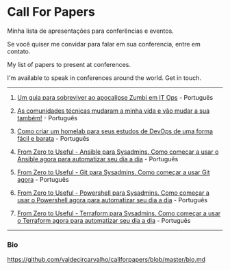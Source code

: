 # Call For Papers
Minha lista de apresentações para conferências e eventos.

Se você quiser me convidar para falar em sua conferencia, entre em contato.

My list of papers to present at conferences.

I'm available to speak in conferences around the world. Get in touch.

---

1. [Um guia para sobreviver ao apocalipse Zumbi em IT Ops](https://github.com/valdecircarvalho/callforpapers/blob/master/talks/TALK-ApocalipseZumbiDevOps.md) - Português

2. [As comunidades técnicas mudaram a minha vida e vão mudar a sua também!](https://github.com/valdecircarvalho/callforpapers/blob/master/talks/TALK-ComunidadesTecnicas.md) - Português

3. [Como criar um homelab para seus estudos de DevOps de uma forma fácil e barata](https://github.com/valdecircarvalho/callforpapers/blob/master/talks/TALK-Homelab.md) - Português

4. [From Zero to Useful - Ansible para Sysadmins. Como começar a usar o Ansible agora para automatizar seu dia a dia](https://github.com/valdecircarvalho/callforpapers/blob/master/talks/TALK-Zero2Useful-Ansible.md) - Português

5. [From Zero to Useful - Git para Sysadmins. Como começar a usar Git agora](https://github.com/valdecircarvalho/callforpapers/blob/master/talks/TALK-Zero2Useful-Git.md) - Português

6. [From Zero to Useful - Powershell para Sysadmins. Como começar a usar o Powershell agora para automatizar seu dia a dia](https://github.com/valdecircarvalho/callforpapers/blob/master/talks/TALK-Zero2Useful-Powershell.md) - Português

7. [From Zero to Useful - Terraform para Sysadmins. Como começar a usar o Terraform agora para automatizar seu dia a dia](https://github.com/valdecircarvalho/callforpapers/blob/master/talks/TALK-Zero2Useful-Terraform.md) - Português


---

### Bio
https://github.com/valdecircarvalho/callforpapers/blob/master/bio.md


